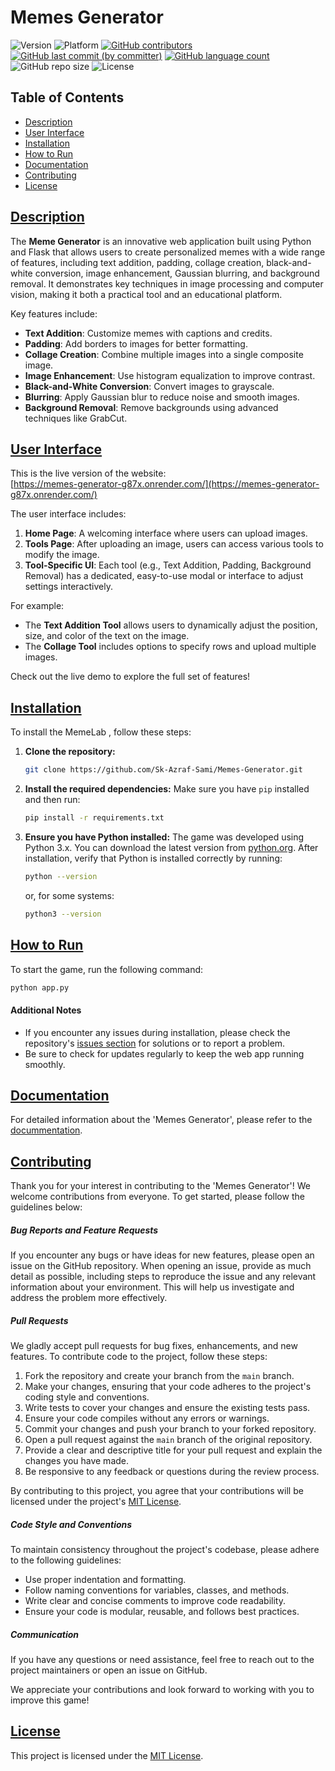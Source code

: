 # Memes Generator 


![Version](https://img.shields.io/badge/Version-1.0-blue.svg?style=plastic&logo=appveyor&logoColor=white&color=blueviolet)
![Platform](https://img.shields.io/badge/Platform-Windows%20%7C%20Linux-blue.svg?style=plastic&logo=windows&logoColor=white&color=green)
[![GitHub contributors](https://img.shields.io/github/contributors-anon/Sk-Azraf-Sami/Memes-Generator?style=plastic&labelColor=&color=blue&logo=)](https://github.com/Sk-Azraf-Sami/Memes-Generator/graphs/contributors)
[![GitHub last commit (by committer)](https://img.shields.io/github/last-commit/Sk-Azraf-Sami/Memes-Generator?style=plastic&labelColor=&color=blue&logo=)](https://github.com/Sk-Azraf-Sami/Memes-Generator/commits/main)
[![GitHub language count](https://img.shields.io/github/languages/count/Sk-Azraf-Sami/Memes-Generator?style=plastic&labelColor=&color=blue&logo=)](https://github.com/Sk-Azraf-Sami/Memes-Generator/search?l=python&type=Code)
![GitHub repo size](https://img.shields.io/github/repo-size/Sk-Azraf-Sami/Memes-Generator?style=plastic)
![License](https://img.shields.io/badge/License-[MIT]-blue.svg?style=plastic&color=orange&logo=GitHub)


## Table of Contents 
- [Description](#description)
- [User Interface](#user-interface)
- [Installation](#installation)
- [How to Run](#how-to-run)
- [Documentation](#documentation)
- [Contributing](#contributing)
- [License](#license)


## [Description](#description)

The **Meme Generator** is an innovative web application built using Python and Flask that allows users to create personalized memes with a wide range of features, including text addition, padding, collage creation, black-and-white conversion, image enhancement, Gaussian blurring, and background removal. It demonstrates key techniques in image processing and computer vision, making it both a practical tool and an educational platform.

Key features include:
- **Text Addition**: Customize memes with captions and credits.
- **Padding**: Add borders to images for better formatting.
- **Collage Creation**: Combine multiple images into a single composite image.
- **Image Enhancement**: Use histogram equalization to improve contrast.
- **Black-and-White Conversion**: Convert images to grayscale.
- **Blurring**: Apply Gaussian blur to reduce noise and smooth images.
- **Background Removal**: Remove backgrounds using advanced techniques like GrabCut.


## [User Interface](#user-interface)

This is the live version of the website:  
[https://memes-generator-g87x.onrender.com/](https://memes-generator-g87x.onrender.com/)

The user interface includes:  
1. **Home Page**: A welcoming interface where users can upload images.  
2. **Tools Page**: After uploading an image, users can access various tools to modify the image.  
3. **Tool-Specific UI**: Each tool (e.g., Text Addition, Padding, Background Removal) has a dedicated, easy-to-use modal or interface to adjust settings interactively.  

For example:
- The **Text Addition Tool** allows users to dynamically adjust the position, size, and color of the text on the image.  
- The **Collage Tool** includes options to specify rows and upload multiple images.  

Check out the live demo to explore the full set of features!


## [Installation](#installation)
To install the MemeLab , follow these steps:

1. **Clone the repository:**
    ```bash
    git clone https://github.com/Sk-Azraf-Sami/Memes-Generator.git
    ```

2. **Install the required dependencies:**
    Make sure you have `pip` installed and then run:
    ```bash
    pip install -r requirements.txt
    ```

3. **Ensure you have Python installed:**
    The game was developed using Python 3.x. You can download the latest version from [python.org](https://www.python.org/downloads/). After installation, verify that Python is installed correctly by running:
    ```bash
    python --version
    ```
    or, for some systems:
    ```bash
    python3 --version
    ```

## [How to Run](#how-to-run)

To start the game, run the following command: 
```bash
python app.py
```
#### Additional Notes
- If you encounter any issues during installation, please check the repository's [issues section](https://github.com/Sk-Azraf-Sami/Memes-Generator/issues) for solutions or to report a problem.
- Be sure to check for updates regularly to keep the web app running smoothly.


## [Documentation](#documentation)

For detailed information about the 'Memes Generator', please refer to the [docummentation](https://github.com/Sk-Azraf-Sami/Memes-Generator/tree/main/document).


## [Contributing](#contributing)

Thank you for your interest in contributing to the 'Memes Generator'! We welcome contributions from everyone. To get started, please follow the guidelines below:

##### Bug Reports and Feature Requests

If you encounter any bugs or have ideas for new features, please open an issue on the GitHub repository. When opening an issue, provide as much detail as possible, including steps to reproduce the issue and any relevant information about your environment. This will help us investigate and address the problem more effectively.

##### Pull Requests

We gladly accept pull requests for bug fixes, enhancements, and new features. To contribute code to the project, follow these steps:

1. Fork the repository and create your branch from the `main` branch.
2. Make your changes, ensuring that your code adheres to the project's coding style and conventions.
3. Write tests to cover your changes and ensure the existing tests pass.
4. Ensure your code compiles without any errors or warnings.
5. Commit your changes and push your branch to your forked repository.
6. Open a pull request against the `main` branch of the original repository.
7. Provide a clear and descriptive title for your pull request and explain the changes you have made.
8. Be responsive to any feedback or questions during the review process.

By contributing to this project, you agree that your contributions will be licensed under the project's [MIT License](https://opensource.org/licenses/MIT).

##### Code Style and Conventions

To maintain consistency throughout the project's codebase, please adhere to the following guidelines:

- Use proper indentation and formatting.
- Follow naming conventions for variables, classes, and methods.
- Write clear and concise comments to improve code readability.
- Ensure your code is modular, reusable, and follows best practices.

##### Communication

If you have any questions or need assistance, feel free to reach out to the project maintainers or open an issue on GitHub.

We appreciate your contributions and look forward to working with you to improve this game!


## [License](#license)

This project is licensed under the [MIT License](https://opensource.org/licenses/MIT).
